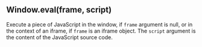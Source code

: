 ## Window.eval(frame, script)

  
Execute a piece of JavaScript in the window, if `frame` argument is null, or in the context of an iframe, if `frame` is an iframe object. The `script` argument is the content of the JavaScript source code.